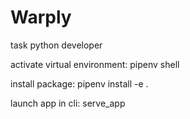 # Warply
task python developer

activate virtual environment:
pipenv shell

install package: 
pipenv install -e .

launch app in cli:
serve_app
